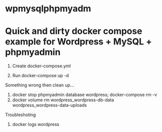 # wpmysqlphpmyadm
# Quick and dirty docker compose example for Wordpress + MySQL + phpmyadmin

1. Create
docker-compose.yml

2. Run
docker-compose up -d

Something wrong then clean up...

1. docker stop phpmyadmin database wordpress; docker-compose rm -v
2. docker volume rm wordpress_wordpress-db-data wordpress_wordpress-data-uploads

Troubleshoting

1. docker logs wordpress
